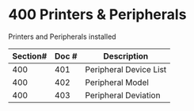 # 400 Printers & Peripherals

Printers and Peripherals installed

| Section# | Doc # | Description |
| --- | --- | --- |
| 400 | 401 | Peripheral Device List |
| 400 | 402 | Peripheral Model |
| 400 | 403 | Peripheral Deviation |
